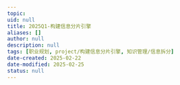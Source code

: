 ```yaml
---
topic: 
uid: null
title: 2025Q1-构建信息分片引擎
aliases: []
author: null
description: null
tags: [职业规划, project/构建信息分片引擎, 知识管理/信息拆分]
date-created: 2025-02-22
date-modified: 2025-02-25
status: null
---
```

